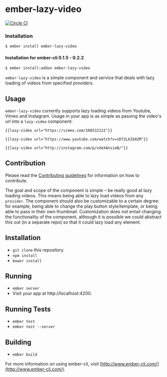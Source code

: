 # ember-lazy-video

[![Circle CI](https://circleci.com/gh/poteto/ember-lazy-video.svg?style=svg)](https://circleci.com/gh/poteto/ember-lazy-video)

### Installation

```bash
$ ember install ember-lazy-video
```

#### Installation for ember-cli 0.1.5 - 0.2.2

```bash
$ ember install:addon ember-lazy-video
```

`ember-lazy-video` is a simple component and service that deals with lazy loading of videos from specified providers.

## Usage

`ember-lazy-video` currently supports lazy loading videos from Youtube, Vimeo and Instagram.  Usage in your app is as simple as passing the video's url into a `lazy-video` component:

`{{lazy-video url="https://vimeo.com/108532122"}}`

`{{lazy-video url="https://www.youtube.com/watch?v=sD72LbIk02M"}}`

`{{lazy-video url="http://instagram.com/p/vXeXAnsieB/"}}`

## Contribution
Please read the [Contributing guidelines](CONTRIBUTING.md) for information on how to contribute.

The goal and scope of the component is simple – be really good at lazy loading videos. This means being able to lazy load videos from any `provider`. The component should also be customizable to a certain degree: for example, being able to change the play button style/template, or being able to pass in their own thumbnail. Customization does not entail changing the functionality of the component, although it is possible we could abstract this out (in a separate repo) so that it could lazy load any element.

## Installation

* `git clone` this repository
* `npm install`
* `bower install`

## Running

* `ember server`
* Visit your app at http://localhost:4200.

## Running Tests

* `ember test`
* `ember test --server`

## Building

* `ember build`

For more information on using ember-cli, visit [http://www.ember-cli.com/](http://www.ember-cli.com/).
